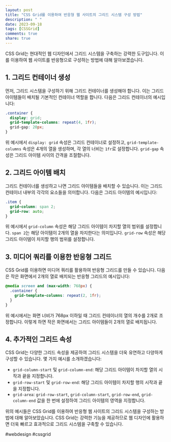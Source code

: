 ```yaml
---
layout: post
title: "CSS Grid를 이용하여 반응형 웹 사이트의 그리드 시스템 구성 방법"
description: " "
date: 2023-09-18
tags: [CSSGrid]
comments: true
share: true
---
```


CSS Grid는 현대적인 웹 디자인에서 그리드 시스템을 구축하는 강력한 도구입니다. 이를 이용하여 웹 사이트를 반응형으로 구성하는 방법에 대해 알아보겠습니다.

## 1. 그리드 컨테이너 생성

먼저, 그리드 시스템을 구성하기 위해 그리드 컨테이너를 생성해야 합니다. 이는 그리드 아이템들이 배치될 기본적인 컨테이너 역할을 합니다. 다음은 그리드 컨테이너의 예시입니다:

```css
.container {
  display: grid;
  grid-template-columns: repeat(4, 1fr);
  grid-gap: 20px;
}
```

위 예시에서 `display: grid` 속성은 그리드 컨테이너로 설정하고, `grid-template-columns` 속성은 4개의 열을 생성하며, 각 열의 너비는 `1fr`로 설정합니다. `grid-gap` 속성은 그리드 아이템 사이의 간격을 조절합니다.

## 2. 그리드 아이템 배치

그리드 컨테이너를 생성하고 나면 그리드 아이템들을 배치할 수 있습니다. 이는 그리드 컨테이너 내부의 각각의 요소들을 의미합니다. 다음은 그리드 아이템의 예시입니다:

```css
.item {
  grid-column: span 2;
  grid-row: auto;
}
```

위 예시에서 `grid-column` 속성은 해당 그리드 아이템이 차지할 열의 범위를 설정합니다. `span 2`는 해당 아이템이 2개의 열을 차지한다는 의미입니다. `grid-row` 속성은 해당 그리드 아이템이 차지할 행의 범위를 설정합니다.

## 3. 미디어 쿼리를 이용한 반응형 그리드

CSS Grid를 이용하면 미디어 쿼리를 활용하여 반응형 그리드를 만들 수 있습니다. 다음은 작은 화면에서 2개의 열로 배치되는 반응형 그리드의 예시입니다:

```css
@media screen and (max-width: 768px) {
  .container {
    grid-template-columns: repeat(2, 1fr);
  }
}
```

위 예시에서는 화면 너비가 768px 이하일 때 그리드 컨테이너의 열의 개수를 2개로 조정합니다. 이렇게 하면 작은 화면에서는 그리드 아이템들이 2개의 열로 배치됩니다.

## 4. 추가적인 그리드 속성

CSS Grid는 다양한 그리드 속성을 제공하여 그리드 시스템을 더욱 유연하고 다양하게 구성할 수 있습니다. 몇 가지 예시를 소개하겠습니다:

- `grid-column-start` 및 `grid-column-end`: 해당 그리드 아이템이 차지할 열의 시작과 끝을 지정합니다.
- `grid-row-start` 및 `grid-row-end`: 해당 그리드 아이템이 차지할 행의 시작과 끝을 지정합니다.
- `grid-area`: `grid-row-start`, `grid-column-start`, `grid-row-end`, `grid-column-end` 값을 한 번에 설정하여 그리드 아이템의 영역을 지정합니다.

위의 예시들은 CSS Grid를 이용하여 반응형 웹 사이트의 그리드 시스템을 구성하는 방법에 대해 알아보았습니다. CSS Grid는 강력한 기능을 제공하므로 웹 디자인에 활용하면 더욱 빠르고 효과적으로 그리드 시스템을 구축할 수 있습니다.

#webdesign #cssgrid